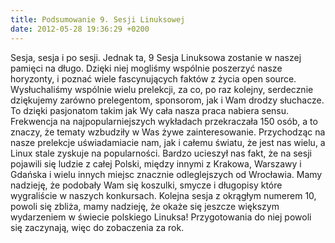```yaml
---
title: Podsumowanie 9. Sesji Linuksowej
date: 2012-05-28 19:36:29 +0200
---
```

Sesja, sesja i po sesji. Jednak ta, 9 Sesja Linuksowa zostanie w naszej pamięci na długo. Dzięki niej mogliśmy wspólnie poszerzyć nasze horyzonty, i poznać wiele fascynujących faktów z życia open source. Wysłuchaliśmy wspólnie wielu prelekcji, za co, po raz kolejny, serdecznie dziękujemy zarówno prelegentom, sponsorom, jak i Wam drodzy słuchacze. To dzięki pasjonatom takim jak Wy cała nasza praca nabiera sensu. Frekwencja na najpopularniejszych wykładach przekraczała 150 osób, a to znaczy, że tematy wzbudziły w Was żywe zainteresowanie. Przychodząc na nasze prelekcje uświadamiacie nam, jak i całemu światu, że jest nas wielu, a Linux stale zyskuje na popularności. Bardzo ucieszył nas fakt, że na sesji pojawili się ludzie z całej Polski, między innymi z Krakowa, Warszawy i Gdańska i wielu innych miejsc znacznie odleglejszych od Wrocławia. Mamy nadzieję, że podobały Wam się koszulki, smycze i długopisy które wygraliście w naszych konkursach. Kolejna sesja z okrągłym numerem 10, powoli się zbliża, mamy nadzieję, że okaże się jeszcze większym wydarzeniem w świecie polskiego Linuksa! Przygotowania do niej powoli się zaczynają, więc do zobaczenia za rok.

